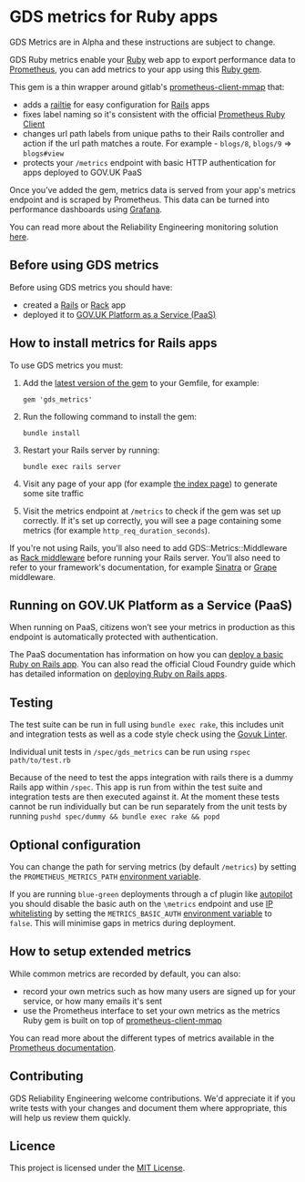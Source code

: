 # GDS metrics for Ruby apps

GDS Metrics are in Alpha and these instructions are subject to change.

GDS Ruby metrics enable your [Ruby][] web app to export performance data to [Prometheus][], you can add metrics to your app using this [Ruby gem][].

This gem is a thin wrapper around gitlab's [prometheus-client-mmap][] that:

* adds a [railtie][] for easy configuration for [Rails][] apps
* fixes label naming so it's consistent with the official [Prometheus Ruby Client][]
* changes url path labels from unique paths to their Rails controller and action if the url path matches a route. For example - `blogs/8`, `blogs/9` => `blogs#view`
* protects your `/metrics` endpoint with basic HTTP authentication for apps deployed to GOV.UK PaaS

Once you’ve added the gem, metrics data is served from your app's metrics endpoint and is scraped by Prometheus. This data can be turned into performance dashboards using [Grafana][].

You can read more about the Reliability Engineering monitoring solution [here][].

## Before using GDS metrics

Before using GDS metrics you should have:

* created a [Rails][] or [Rack][] app
* deployed it to [GOV.UK Platform as a Service (PaaS)][]

## How to install metrics for Rails apps

To use GDS metrics you must:

1. Add the [latest version of the gem](https://rubygems.org/gems/gds_metrics) to your Gemfile, for example:

    ```gem 'gds_metrics'```

2. Run the following command to install the gem:

    ```bundle install```

3. Restart your Rails server by running:

    ```bundle exec rails server```

4. Visit any page of your app (for example [the index page][]) to generate some site traffic

5. Visit the metrics endpoint at `/metrics` to check if the gem was set up correctly. If it's set up correctly, you will see a page containing some metrics (for example `http_req_duration_seconds`).

If you're not using Rails, you'll also need to add GDS::Metrics::Middleware as [Rack middleware][] before running your Rails server. You’ll also need to refer to your framework's documentation, for example [Sinatra][] or [Grape][] middleware.

## Running on GOV.UK Platform as a Service (PaaS)

When running on PaaS, citizens won’t see your metrics in production as this endpoint is automatically protected with authentication.

The PaaS documentation has information on how you can [deploy a basic Ruby on Rails app][]. You can also read the official Cloud Foundry guide which has detailed information on [deploying Ruby on Rails apps][].

## Testing

The test suite can be run in full using `bundle exec rake`, this includes unit and integration tests as well as a code style check using the [Govuk Linter][].

Individual unit tests in `/spec/gds_metrics` can be run using `rspec path/to/test.rb`

Because of the need to test the apps integration with rails there is a dummy Rails app within `/spec`. This app is run from within the test suite and integration tests are then executed against it. At the moment these tests cannot be run individually but can be run separately from the unit tests by running `pushd spec/dummy && bundle exec rake && popd`

## Optional configuration

You can change the path for serving metrics (by default `/metrics`) by setting the `PROMETHEUS_METRICS_PATH` [environment variable][].

If you are running `blue-green` deployments through a cf plugin like [autopilot][] you should disable the basic auth on the `\metrics` endpoint and use [IP whitelisting][] by setting the `METRICS_BASIC_AUTH` [environment variable][] to `false`. This will minimise gaps in metrics during deployment.

## How to setup extended metrics

While common metrics are recorded by default, you can also:

* record your own metrics such as how many users are signed up for your service, or how many emails it's sent
* use the Prometheus interface to set your own metrics as the metrics Ruby gem is built on top of [prometheus-client-mmap][]

You can read more about the different types of metrics available in the [Prometheus documentation][].

## Contributing

GDS Reliability Engineering welcome contributions. We'd appreciate it if you write tests with your changes and document them where appropriate, this will help us review them quickly.

## Licence

This project is licensed under the [MIT License][].



[Ruby]: https://www.ruby-lang.org/en/
[Rails]: http://rubyonrails.org/
[railtie]: http://api.rubyonrails.org/classes/Rails/Railtie.html
[Prometheus]: https://prometheus.io/
[Ruby gem]: https://rubygems.org/gems/gds_metrics
[Grafana]: https://grafana.com/
[here]: https://reliability-engineering.cloudapps.digital/#reliability-engineering
[Rack]: https://rack.github.io/
[GOV.UK Platform as a Service (PaaS)]: https://www.cloud.service.gov.uk/
[the index page]: http://localhost:3000/
[Rack middleware]: https://www.amberbit.com/blog/2011/07/13/introduction-to-rack-middleware/
[Sinatra]: http://sinatrarb.com/intro#Rack%20Middleware
[Grape]: https://github.com/ruby-grape/grape#using-custom-middleware
[PaaS]: https://www.cloud.service.gov.uk/
[environment variable]: https://docs.cloud.service.gov.uk/#environment-variables
[deploy a basic Ruby on Rails app]: https://docs.cloud.service.gov.uk/#deploy-a-ruby-on-rails-app
[deploying Ruby on Rails apps]: http://docs.cloudfoundry.org/buildpacks/ruby/gsg-ror.html
[Prometheus Ruby Client]: https://github.com/prometheus/client_ruby#metrics
[prometheus-client-mmap]: https://gitlab.com/gitlab-org/prometheus-client-mmap
[Prometheus documentation]: https://prometheus.io/docs/concepts/metric_types/
[MIT License]: https://github.com/alphagov/gds_metrics_ruby/blob/master/LICENSE
[Govuk Linter]: https://github.com/alphagov/govuk-lint
[autopilot]: https://github.com/contraband/autopilot
[IP whitelisting]: https://reliability-engineering.cloudapps.digital/manuals/monitor-paas-app-with-prometheus.html#ip-whitelist-your-app-metrics-endpoint
